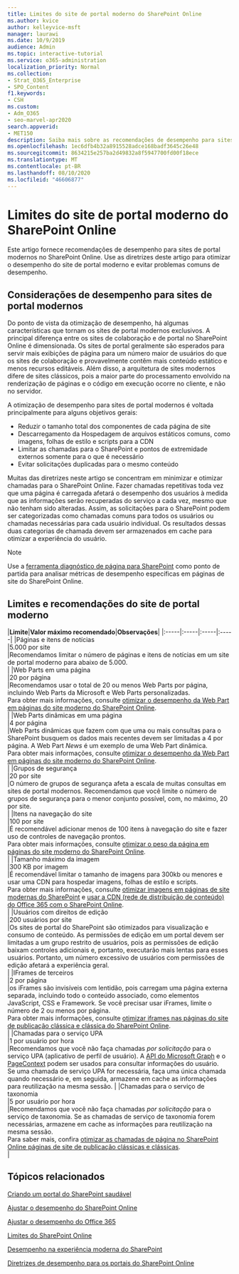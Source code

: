 ```yaml
---
title: Limites do site de portal moderno do SharePoint Online
ms.author: kvice
author: kelleyvice-msft
manager: laurawi
ms.date: 10/9/2019
audience: Admin
ms.topic: interactive-tutorial
ms.service: o365-administration
localization_priority: Normal
ms.collection:
- Strat_O365_Enterprise
- SPO_Content
f1.keywords:
- CSH
ms.custom:
- Adm_O365
- seo-marvel-apr2020
search.appverid:
- MET150
description: Saiba mais sobre as recomendações de desempenho para sites modernos no SharePoint Online, como limitar chamadas para os pontos de extremidade externos e do SharePoint.
ms.openlocfilehash: 1ec6dfb4b32a8915528adce168badf3645c26e48
ms.sourcegitcommit: 8634215e257ba2d49832a8f5947700fd00f18ece
ms.translationtype: MT
ms.contentlocale: pt-BR
ms.lasthandoff: 08/10/2020
ms.locfileid: "46606877"
---
```

# <a name="sharepoint-online-modern-portal-site-limits"></a>Limites do site de portal moderno do SharePoint Online

Este artigo fornece recomendações de desempenho para sites de portal modernos no SharePoint Online. Use as diretrizes deste artigo para otimizar o desempenho do site de portal moderno e evitar problemas comuns de desempenho.

## <a name="performance-considerations-for-modern-portal-sites"></a>Considerações de desempenho para sites de portal modernos

Do ponto de vista da otimização de desempenho, há algumas características que tornam os sites de portal modernos exclusivos. A principal diferença entre os sites de colaboração e de portal no SharePoint Online é dimensionada. Os sites de portal geralmente são esperados para servir mais exibições de página para um número maior de usuários do que os sites de colaboração e provavelmente contêm mais conteúdo estático e menos recursos editáveis. Além disso, a arquitetura de sites modernos difere de sites clássicos, pois a maior parte do processamento envolvido na renderização de páginas e o código em execução ocorre no cliente, e não no servidor.

A otimização de desempenho para sites de portal modernos é voltada principalmente para alguns objetivos gerais:

- Reduzir o tamanho total dos componentes de cada página de site
- Descarregamento da Hospedagem de arquivos estáticos comuns, como imagens, folhas de estilo e scripts para a CDN
- Limitar as chamadas para o SharePoint e pontos de extremidade externos somente para o que é necessário
- Evitar solicitações duplicadas para o mesmo conteúdo

Muitas das diretrizes neste artigo se concentram em minimizar e otimizar chamadas para o SharePoint Online. Fazer chamadas repetitivas toda vez que uma página é carregada afetará o desempenho dos usuários à medida que as informações serão recuperadas do serviço a cada vez, mesmo que não tenham sido alteradas. Assim, as solicitações para o SharePoint podem ser categorizadas como chamadas comuns para todos os usuários ou chamadas necessárias para cada usuário individual. Os resultados dessas duas categorias de chamada devem ser armazenados em cache para otimizar a experiência do usuário.

>[!NOTE]
>Use a [ferramenta diagnóstico de página para SharePoint](https://aka.ms/perftool) como ponto de partida para analisar métricas de desempenho específicas em páginas de site do SharePoint Online.

## <a name="modern-portal-site-limits-and-recommendations"></a>Limites e recomendações do site de portal moderno

|**Limite**|**Valor máximo recomendado**|**Observações**|
|:-----|:-----|:-----|:-----|
|Páginas e itens de notícias  <br/> |5.000 por site  <br/> |Recomendamos limitar o número de páginas e itens de notícias em um site de portal moderno para abaixo de 5.000.  <br/> |
|Web Parts em uma página  <br/> |20 por página  <br/> |Recomendamos usar o total de 20 ou menos Web Parts por página, incluindo Web Parts da Microsoft e Web Parts personalizadas. <br/> Para obter mais informações, consulte [otimizar o desempenho da Web Part em páginas do site moderno do SharePoint Online](modern-web-part-optimization.md).  <br/> |
|Web Parts dinâmicas em uma página  <br/> |4 por página  <br/> |Web Parts dinâmicas que fazem com que uma ou mais consultas para o SharePoint busquem os dados mais recentes devem ser limitadas a 4 por página. A Web Part _News_ é um exemplo de uma Web Part dinâmica. <br/> Para obter mais informações, consulte [otimizar o desempenho da Web Part em páginas do site moderno do SharePoint Online](modern-web-part-optimization.md).    <br/> |
|Grupos de segurança  <br/> |20 por site  <br/> |O número de grupos de segurança afeta a escala de muitas consultas em sites de portal modernos. Recomendamos que você limite o número de grupos de segurança para o menor conjunto possível, com, no máximo, 20 por site.  <br/> |
|Itens na navegação do site  <br/> |100 por site  <br/> |É recomendável adicionar menos de 100 itens à navegação do site e fazer uso de controles de navegação prontos.  <br/> Para obter mais informações, consulte [otimizar o peso da página em páginas do site moderno do SharePoint Online](modern-page-weight-optimization.md). <br/> |
|Tamanho máximo da imagem  <br/> |300 KB por imagem  <br/> |É recomendável limitar o tamanho de imagens para 300kb ou menores e usar uma CDN para hospedar imagens, folhas de estilo e scripts. <br/>Para obter mais informações, consulte [otimizar imagens em páginas de site modernas do SharePoint](modern-image-optimization.md) e [usar a CDN (rede de distribuição de conteúdo) do Office 365 com o SharePoint Online](use-office-365-cdn-with-spo.md).  <br/> |
|Usuários com direitos de edição  <br/> |200 usuários por site  <br/> |Os sites de portal do SharePoint são otimizados para visualização e consumo de conteúdo. As permissões de edição em um portal devem ser limitadas a um grupo restrito de usuários, pois as permissões de edição baixam controles adicionais e, portanto, executarão mais lentas para esses usuários. Portanto, um número excessivo de usuários com permissões de edição afetará a experiência geral. <br/> |
|IFrames de terceiros  <br/> |2 por página  <br/> |os iFrames são invisíveis com lentidão, pois carregam uma página externa separada, incluindo todo o conteúdo associado, como elementos JavaScript, CSS e Framework. Se você precisar usar iFrames, limite o número de 2 ou menos por página.<br/> Para obter mais informações, consulte [otimizar iframes nas páginas do site de publicação clássica e clássica do SharePoint Online](modern-iframe-optimization.md). <br/> |
|Chamadas para o serviço UPA  <br/> |1 por usuário por hora  <br/> |Recomendamos que você não faça chamadas _por solicitação_ para o serviço UPA (aplicativo de perfil de usuário). A [API do Microsoft Graph](https://docs.microsoft.com/graph/call-api) e o [PageContext](https://docs.microsoft.com/javascript/api/sp-page-context/pagecontext?view=sp-typescript-latest) podem ser usados para consultar informações do usuário.  <br/> Se uma chamada de serviço UPA for necessária, faça uma única chamada quando necessário e, em seguida, armazene em cache as informações para reutilização na mesma sessão. |
|Chamadas para o serviço de taxonomia  <br/> |5 por usuário por hora  <br/> |Recomendamos que você não faça chamadas _por solicitação_ para o serviço de taxonomia. Se as chamadas de serviço de taxonomia forem necessárias, armazene em cache as informações para reutilização na mesma sessão. <br/> Para saber mais, confira [otimizar as chamadas de página no SharePoint Online páginas de site de publicação clássicas e clássicas](modern-page-call-optimization.md). <br/> |

## <a name="related-topics"></a>Tópicos relacionados

[Criando um portal do SharePoint saudável](https://docs.microsoft.com/sharepoint/portal-health)

[Ajustar o desempenho do SharePoint Online](tune-sharepoint-online-performance.md)

[Ajustar o desempenho do Office 365](tune-office-365-performance.md)

[Limites do SharePoint Online](https://docs.microsoft.com/office365/servicedescriptions/sharepoint-online-service-description/sharepoint-online-limits)

[Desempenho na experiência moderna do SharePoint](https://docs.microsoft.com/sharepoint/modern-experience-performance)

[Diretrizes de desempenho para os portais do SharePoint Online](https://docs.microsoft.com/sharepoint/dev/solution-guidance/portal-performance)
